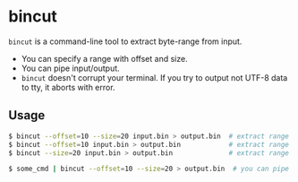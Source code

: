 # bincut

`bincut` is a command-line tool to extract byte-range from input.

* You can specify a range with offset and size.
* You can pipe input/output.
* `bincut` doesn't corrupt your terminal. If you try to output not UTF-8 data
  to tty, it aborts with error.

## Usage

```sh
$ bincut --offset=10 --size=20 input.bin > output.bin  # extract range 10..30
$ bincut --offset=10 input.bin > output.bin            # extract range 10..
$ bincut --size=20 input.bin > output.bin              # extract range 0..20

$ some_cmd | bincut --offset=10 --size=20 > output.bin  # you can pipe I/O
```
